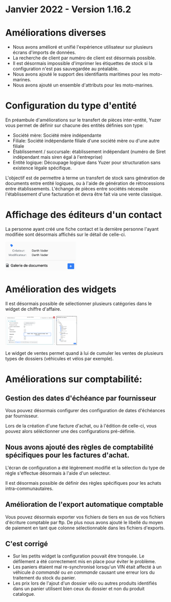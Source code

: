 # Janvier 2022 - Version 1.16.2

# Améliorations diverses

- Nous avons amélioré et unifié l'expérience utilisateur sur plusieurs écrans d'imports de données.
- La recherche de client par numéro de client est désormais possible.
- Il est désormais impossible d'imprimer les étiquettes de stock si la configuration n'est pas sauvegardée au préalable.
- Nous avons ajouté le support des identifiants maritimes pour les moto-marines.
- Nous avons ajouté un ensemble d'attributs pour les moto-marines.

# Configuration du type d'entité

En préambule d'améliorations sur le transfert de pièces inter-entité, Yuzer vous permet de définir sur chacune des entités définies son type:

- Société mère: Société mère indépendante
- Filiale: Société indépendante filiale d'une société mère ou d'une autre filiale
- Établissement / succursale: établissement indépendant (numéro de Siret indépendant mais siren égal à l'entreprise)
- Entité logique: Découpage logique dans Yuzer pour structuration sans existence légale spécifique.

L'objectif est de permettre à terme un transfert de stock sans génération de documents entre entité logiques, ou à l'aide de génération de rétrocessions entre établissements. L'échange de pièces entre sociétés nécessite l'établissement d'une facturation et devra être fait via une vente classique.

# Affichage des éditeurs d'un contact

La personne ayant créé une fiche contact et la dernière personne l'ayant modifiée sont désormais affichés sur le détail de celle-ci.

<img src="https://raw.githubusercontent.com/gear-group/release-notes/master/release-notes/1.16.0/contact-creator.png" height="90"/>

# Amélioration des widgets

Il est désormais possible de sélectionner plusieurs catégories dans le widget de chiffre d'affaire.

<img src="https://raw.githubusercontent.com/gear-group/release-notes/master/release-notes/1.16.0/turnover-widget-cat-selector.png" height="90"/>

<img src="https://raw.githubusercontent.com/gear-group/release-notes/master/release-notes/1.16.0/turnover-widget-cat-select.png" height="90"/>

Le widget de ventes permet quand à lui de cumuler les ventes de plusieurs types de dossiers (véhicules et vélos par exemple).

# Améliorations sur comptabilité:

## Gestion des dates d'échéance par fournisseur

Vous pouvez désormais configurer des configuration de dates d'échéances par fournisseur.

Lors de la création d'une facture d'achat, ou à l'édition de celle-ci, vous pouvez alors séléctionner une des configurations pré-définie.

## Nous avons ajouté des règles de comptabilité spécifiques pour les factures d'achat.

L'écran de configuration a été légèrement modifié et la sélection du type de règle s'effectue désormais à l'aide d'un selecteur.

Il est désormais possible de définir des règles spécifiques pour les achats intra-communautaires.

## Amélioration de l'export automatique comptable

Vous pouvez désormais exporter vos fichiers de tiers en sus de vos fichiers d'écriture comptable par ftp. De plus nous avons ajouté le libellé du moyen de paiement en tant que colonne sélectionnable dans les fichiers d'exports.

## C'est corrigé

- Sur les petits widget la configuration pouvait être tronquée. Le défilement a été correctement mis en place pour éviter le problème.
- Les paniers étaient mal re-synchronisé lorsqu'un VIN était affecté à un véhicule _à commandé_ ou _en commande_ causant une erreur lors du traitement du stock du panier.
- Les prix lors de l'ajout d'un dossier vélo ou autres produits identifiés dans un panier utilisent bien ceux du dossier et non du produit catalogue.
